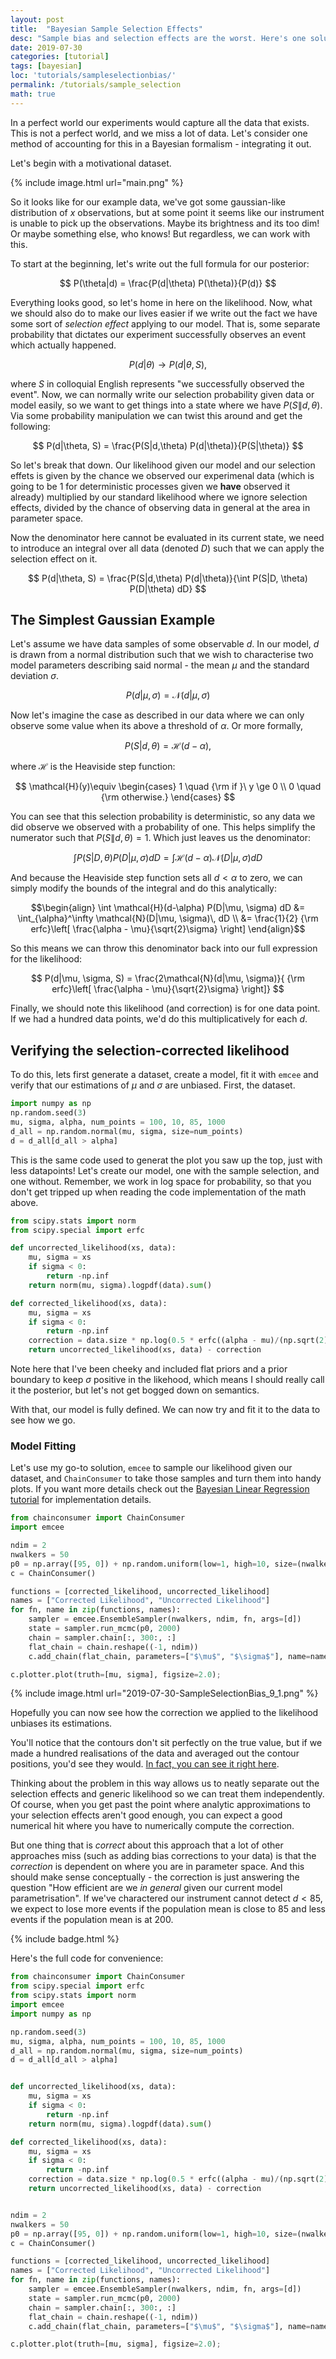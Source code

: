 ```yaml
---
layout: post
title:  "Bayesian Sample Selection Effects"
desc: "Sample bias and selection effects are the worst. Here's one solution."
date: 2019-07-30
categories: [tutorial]
tags: [bayesian]
loc: 'tutorials/sampleselectionbias/'
permalink: /tutorials/sample_selection
math: true
---
```



In a perfect world our experiments would capture all the data that exists. This is not a perfect world, and we miss a lot of data. Let's consider one method of accounting for this in a Bayesian formalism - integrating it out.

Let's begin with a motivational dataset.


{% include image.html url="main.png"  %}


So it looks like for our example data, we've got some gaussian-like distribution of $x$ observations, but at some point it seems like our instrument is unable to pick up the observations. Maybe its brightness and its too dim! Or maybe something else, who knows! But regardless, we can work with this.

To start at the beginning, let's write out the full formula for our posterior:

$$ P(\theta|d) = \frac{P(d|\theta) P(\theta)}{P(d)} $$

Everything looks good, so let's home in here on the likelihood. Now, what we should also do to make our lives easier if we write out the fact we have some sort of *selection effect* applying to our model. That is, some separate probability that dictates our experiment successfully observes an event which actually happened.

$$ P(d|\theta) \rightarrow P(d|\theta, S), $$

where $S$ in colloquial English represents "we successfully observed the event". Now, we can normally write our selection probability given data or model easily, so we want to get things into a state where we have $P(S\|d,\theta)$. Via some probability manipulation we can twist this around and get the following:

$$ P(d|\theta, S) = \frac{P(S|d,\theta) P(d|\theta)}{P(S|\theta)} $$

So let's break that down. Our likelihood given our model and our selection effets is given by the chance we observed our experimenal data (which is going to be $1$ for deterministic processes given we **have** observed it already) multiplied by our standard likelihood where we ignore selection effects, divided by the chance of observing data in general at the area in parameter space.

Now the denominator here cannot be evaluated in its current state, we need to introduce an integral over all data (denoted $D$) such that we can apply the selection effect on it.

$$ P(d|\theta, S) = \frac{P(S|d,\theta) P(d|\theta)}{\int P(S|D, \theta) P(D|\theta) dD} $$


## The Simplest Gaussian Example

Let's assume we have data samples of some observable $d$. In our model, $d$ is drawn from a normal distribution such that we wish to characterise two model parameters describing said normal - the mean $\mu$ and the standard deviation $\sigma$.

$$ P(d|\mu, \sigma) = \mathcal{N}(d|\mu, \sigma) $$

Now let's imagine the case as described in our data where we can only observe some value when its above a threshold of $\alpha$. Or more formally, 

$$P(S|d, \theta) = \mathcal{H}(d-\alpha),$$

where $\mathcal{H}$ is the Heaviside step function:

$$ \mathcal{H}(y)\equiv \begin{cases}
1 \quad {\rm if }\  y \ge 0 \\
0 \quad {\rm otherwise.}
\end{cases} $$

You can see that this selection probability is deterministic, so any data we did observe we observed with a probability of one. This helps simplify the numerator such that $P(S\|d,\theta) = 1$. Which just leaves us the denominator:

$$ \int P(S|D, \theta) P(D|\mu, \sigma) dD = \int \mathcal{H}(d-\alpha) \mathcal{N}(D|\mu, \sigma) dD $$

And because the Heaviside step function sets all $d<\alpha$ to zero, we can simply modify the bounds of the integral and do this analytically:

$$\begin{align}
\int \mathcal{H}(d-\alpha) P(D|\mu, \sigma) dD &= \int_{\alpha}^\infty \mathcal{N}(D|\mu, \sigma)\, dD \\ &= \frac{1}{2} {\rm erfc}\left[ \frac{\alpha - \mu}{\sqrt{2}\sigma} \right]
\end{align}$$

So this means we can throw this denominator back into our full expression for the likelihood:

$$ P(d|\mu, \sigma, S) = \frac{2\mathcal{N}(d|\mu, \sigma)}{ {\rm erfc}\left[ \frac{\alpha - \mu}{\sqrt{2}\sigma} \right]} $$

Finally, we should note this likelihood (and correction) is for one data point. If we had a hundred data points, we'd do this multiplicatively for each $d$.

## Verifying the selection-corrected likelihood

To do this, lets first generate a dataset, create a model, fit it with `emcee` and verify that our estimations of $\mu$ and $\sigma$ are unbiased. First, the dataset.


```python
import numpy as np
np.random.seed(3)
mu, sigma, alpha, num_points = 100, 10, 85, 1000
d_all = np.random.normal(mu, sigma, size=num_points)
d = d_all[d_all > alpha]
```

This is the same code used to generat the plot you saw up the top, just with less datapoints! Let's create our model, one with the sample selection, and one without. Remember, we work in log space for probability, so that you don't get tripped up when reading the code implementation of the math above.


```python
from scipy.stats import norm
from scipy.special import erfc

def uncorrected_likelihood(xs, data):
    mu, sigma = xs
    if sigma < 0:
        return -np.inf
    return norm(mu, sigma).logpdf(data).sum()

def corrected_likelihood(xs, data):
    mu, sigma = xs
    if sigma < 0:
        return -np.inf
    correction = data.size * np.log(0.5 * erfc((alpha - mu)/(np.sqrt(2) * sigma)))
    return uncorrected_likelihood(xs, data) - correction
```

Note here that I've been cheeky and included flat priors and a prior boundary to keep $\sigma$ positive in the likehood, which means I should really call it the posterior, but let's not get bogged down on semantics.

With that, our model is fully defined. We can now try and fit it to the data to see how we go.

### Model Fitting
Let's use my go-to solution, `emcee` to sample our likelihood given our dataset, and `ChainConsumer` to take those samples and turn them into handy plots. If you want more details check out the [Bayesian Linear Regression tutorial](/tutorial/2019/07/27/BayesianLinearRegression.html) for implementation details. 


```python
from chainconsumer import ChainConsumer
import emcee

ndim = 2
nwalkers = 50
p0 = np.array([95, 0]) + np.random.uniform(low=1, high=10, size=(nwalkers, ndim))
c = ChainConsumer()

functions = [corrected_likelihood, uncorrected_likelihood]
names = ["Corrected Likelihood", "Uncorrected Likelihood"]
for fn, name in zip(functions, names):
    sampler = emcee.EnsembleSampler(nwalkers, ndim, fn, args=[d])
    state = sampler.run_mcmc(p0, 2000)
    chain = sampler.chain[:, 300:, :]
    flat_chain = chain.reshape((-1, ndim))
    c.add_chain(flat_chain, parameters=["$\mu$", "$\sigma$"], name=name)

c.plotter.plot(truth=[mu, sigma], figsize=2.0);
```

    


{% include image.html url="2019-07-30-SampleSelectionBias_9_1.png"  %}

Hopefully you can now see how the correction we applied to the likelihood unbiases its estimations.

You'll notice that the contours don't sit perfectly on the true value, but if we made a hundred realisations of the data and averaged out the contour positions, you'd see they would. [In fact, you can see it right here](https://arxiv.org/abs/1706.03856).

Thinking about the problem in this way allows us to neatly separate out the selection effects and generic likelihood so we can treat them independently. Of course, when you get past the point where analytic approximations to your selection effects aren't good enough, you can expect a good numerical hit where you have to numerically compute the correction.

But one thing that is *correct* about this approach that a lot of other approaches miss (such as adding bias corrections to your data) is that the *correction* is dependent on where you are in parameter space. And this should make sense conceptually - the correction is just answering the question "How efficient are we *in general* given our current model parametrisation". If we've charactered our instrument cannot detect $d < 85$, we expect to lose more events if the population mean is close to $85$ and less events if the population mean is at $200$.

{% include badge.html %}

Here's the full code for convenience:

```python
from chainconsumer import ChainConsumer
from scipy.special import erfc
from scipy.stats import norm
import emcee
import numpy as np

np.random.seed(3)
mu, sigma, alpha, num_points = 100, 10, 85, 1000
d_all = np.random.normal(mu, sigma, size=num_points)
d = d_all[d_all > alpha]


def uncorrected_likelihood(xs, data):
    mu, sigma = xs
    if sigma < 0:
        return -np.inf
    return norm(mu, sigma).logpdf(data).sum()

def corrected_likelihood(xs, data):
    mu, sigma = xs
    if sigma < 0:
        return -np.inf
    correction = data.size * np.log(0.5 * erfc((alpha - mu)/(np.sqrt(2) * sigma)))
    return uncorrected_likelihood(xs, data) - correction


ndim = 2
nwalkers = 50
p0 = np.array([95, 0]) + np.random.uniform(low=1, high=10, size=(nwalkers, ndim))
c = ChainConsumer()

functions = [corrected_likelihood, uncorrected_likelihood]
names = ["Corrected Likelihood", "Uncorrected Likelihood"]
for fn, name in zip(functions, names):
    sampler = emcee.EnsembleSampler(nwalkers, ndim, fn, args=[d])
    state = sampler.run_mcmc(p0, 2000)
    chain = sampler.chain[:, 300:, :]
    flat_chain = chain.reshape((-1, ndim))
    c.add_chain(flat_chain, parameters=["$\mu$", "$\sigma$"], name=name)

c.plotter.plot(truth=[mu, sigma], figsize=2.0);

```

